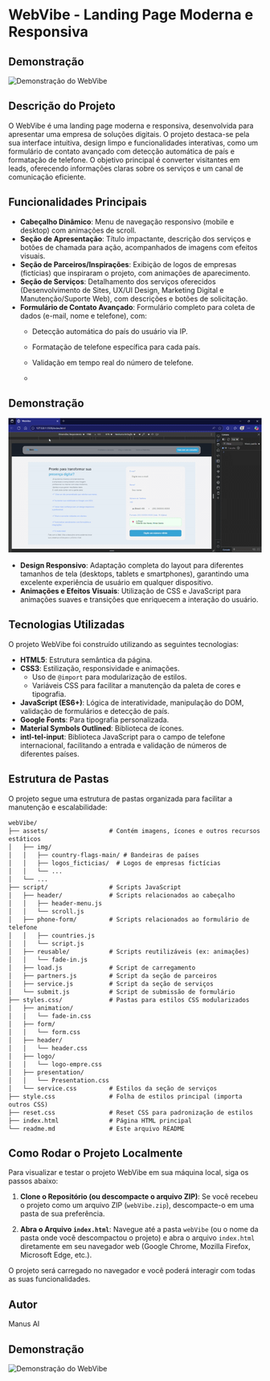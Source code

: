 # WebVibe - Landing Page Moderna e Responsiva


## Demonstração

![Demonstração do WebVibe](./assets/ezgif.com-video-to-gif-converter.gif)

## Descrição do Projeto

O WebVibe é uma landing page moderna e responsiva, desenvolvida para apresentar uma empresa de soluções digitais. O projeto destaca-se pela sua interface intuitiva, design limpo e funcionalidades interativas, como um formulário de contato avançado com detecção automática de país e formatação de telefone. O objetivo principal é converter visitantes em leads, oferecendo informações claras sobre os serviços e um canal de comunicação eficiente.

## Funcionalidades Principais

*   **Cabeçalho Dinâmico**: Menu de navegação responsivo (mobile e desktop) com animações de scroll.
*   **Seção de Apresentação**: Título impactante, descrição dos serviços e botões de chamada para ação, acompanhados de imagens com efeitos visuais.
*   **Seção de Parceiros/Inspirações**: Exibição de logos de empresas (fictícias) que inspiraram o projeto, com animações de aparecimento.
*   **Seção de Serviços**: Detalhamento dos serviços oferecidos (Desenvolvimento de Sites, UX/UI Design, Marketing Digital e Manutenção/Suporte Web), com descrições e botões de solicitação.
*   **Formulário de Contato Avançado**: Formulário completo para coleta de dados (e-mail, nome e telefone), com:
    *   Detecção automática do país do usuário via IP.
    *   Formatação de telefone específica para cada país.
    *   Validação em tempo real do número de telefone.
 
    *   
## Demonstração

![Demonstração do WebVibe](./assets/WebVibe-Perfil1MicrosoftEdge2025-08-0522-02-40-ezgif.com-video-to-gif-converter.gif)

*   **Design Responsivo**: Adaptação completa do layout para diferentes tamanhos de tela (desktops, tablets e smartphones), garantindo uma excelente experiência de usuário em qualquer dispositivo.
*   **Animações e Efeitos Visuais**: Utilização de CSS e JavaScript para animações suaves e transições que enriquecem a interação do usuário.

## Tecnologias Utilizadas

O projeto WebVibe foi construído utilizando as seguintes tecnologias:

*   **HTML5**: Estrutura semântica da página.
*   **CSS3**: Estilização, responsividade e animações.
    *   Uso de `@import` para modularização de estilos.
    *   Variáveis CSS para facilitar a manutenção da paleta de cores e tipografia.
*   **JavaScript (ES6+)**: Lógica de interatividade, manipulação do DOM, validação de formulários e detecção de país.
*   **Google Fonts**: Para tipografia personalizada.
*   **Material Symbols Outlined**: Biblioteca de ícones.
*   **intl-tel-input**: Biblioteca JavaScript para o campo de telefone internacional, facilitando a entrada e validação de números de diferentes países.

## Estrutura de Pastas

O projeto segue uma estrutura de pastas organizada para facilitar a manutenção e escalabilidade:

```
webVibe/
├── assets/                 # Contém imagens, ícones e outros recursos estáticos
│   ├── img/
│   │   ├── country-flags-main/ # Bandeiras de países
│   │   ├── logos_ficticias/  # Logos de empresas fictícias
│   │   └── ...
│   └── ...
├── script/                 # Scripts JavaScript
│   ├── header/             # Scripts relacionados ao cabeçalho
│   │   ├── header-menu.js
│   │   └── scroll.js
│   ├── phone-form/         # Scripts relacionados ao formulário de telefone
│   │   ├── countries.js
│   │   └── script.js
│   ├── reusable/           # Scripts reutilizáveis (ex: animações)
│   │   └── fade-in.js
│   ├── load.js             # Script de carregamento
│   ├── partners.js         # Script da seção de parceiros
│   ├── service.js          # Script da seção de serviços
│   └── submit.js           # Script de submissão de formulário
├── styles.css/             # Pastas para estilos CSS modularizados
│   ├── animation/
│   │   └── fade-in.css
│   ├── form/
│   │   └── form.css
│   ├── header/
│   │   └── header.css
│   ├── logo/
│   │   └── logo-empre.css
│   ├── presentation/
│   │   └── Presentation.css
│   └── service.css         # Estilos da seção de serviços
├── style.css               # Folha de estilos principal (importa outros CSS)
├── reset.css               # Reset CSS para padronização de estilos
├── index.html              # Página HTML principal
└── readme.md               # Este arquivo README
```

## Como Rodar o Projeto Localmente

Para visualizar e testar o projeto WebVibe em sua máquina local, siga os passos abaixo:

1.  **Clone o Repositório (ou descompacte o arquivo ZIP)**:
    Se você recebeu o projeto como um arquivo ZIP (`webVibe.zip`), descompacte-o em uma pasta de sua preferência.

2.  **Abra o Arquivo `index.html`**: 
    Navegue até a pasta `webVibe` (ou o nome da pasta onde você descompactou o projeto) e abra o arquivo `index.html` diretamente em seu navegador web (Google Chrome, Mozilla Firefox, Microsoft Edge, etc.).

O projeto será carregado no navegador e você poderá interagir com todas as suas funcionalidades.

## Autor

Manus AI




## Demonstração

![Demonstração do WebVibe](./assets/ezgif.com-video-to-gif-converter.gif)

